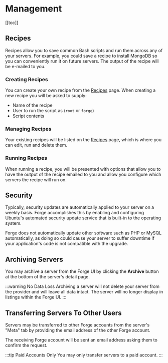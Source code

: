 # Management

[[toc]]

## Recipes

Recipes allow you to save common Bash scripts and run them across any of your servers. For example, you could save a recipe to install MongoDB so you can conveniently run it on future servers. The output of the recipe will be e-mailed to you.

### Creating Recipes

You can create your own recipe from the [Recipes](https://forge.laravel.com/recipes) page. When creating a new recipe you will be asked to supply:

- Name of the recipe
- User to run the script as (`root` or `forge`)
- Script contents

### Managing Recipes

Your existing recipes will be listed on the [Recipes](https://forge.laravel.com/recipes) page, which is where you can edit, run and delete them.

### Running Recipes

When running a recipe, you will be presented with options that allow you to have the output of the recipe emailed to you and allow you configure which servers the recipe will run on.

## Security

Typically, security updates are automatically applied to your server on a weekly basis. Forge accomplishes this by enabling and configuring Ubuntu's automated security update service that is built-in to the operating system.

Forge does not automatically update other software such as PHP or MySQL automatically, as doing so could cause your server to suffer downtime if your application's code is not compatible with the upgrade.

## Archiving Servers

You may archive a server from the Forge UI by clicking the **Archive** button at the bottom of the server's detail page.

:::warning No Data Loss
Archiving a server will not delete your server from the provider and will leave all data intact. The server will no longer display in listings within the Forge UI.
:::

## Transferring Servers To Other Users

Servers may be transferred to other Forge accounts from the server's "Meta" tab by providing the email address of the other Forge account.

The receiving Forge account will be sent an email address asking them to confirm the request.

:::tip Paid Accounts Only
You may only transfer servers to a paid account.
:::
